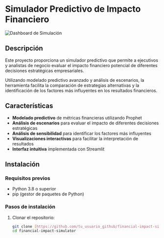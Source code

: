 # Simulador Predictivo de Impacto Financiero

![Dashboard de Simulación](docs/images/example_dashboard.png)

## Descripción

Este proyecto proporciona un simulador predictivo que permite a ejecutivos y analistas de negocio evaluar el impacto financiero potencial de diferentes decisiones estratégicas empresariales.

Utilizando modelado predictivo avanzado y análisis de escenarios, la herramienta facilita la comparación de estrategias alternativas y la identificación de los factores más influyentes en los resultados financieros.

## Características

- **Modelado predictivo** de métricas financieras utilizando Prophet
- **Análisis de escenarios** para evaluar el impacto de diferentes decisiones estratégicas
- **Análisis de sensibilidad** para identificar los factores más influyentes
- **Visualizaciones interactivas** para facilitar la interpretación de resultados
- **Interfaz intuitiva** implementada con Streamlit

## Instalación

### Requisitos previos

- Python 3.8 o superior
- pip (gestor de paquetes de Python)

### Pasos de instalación

1. Clonar el repositorio:
   ```bash
   git clone [https://github.com/tu_usuario_github/financial-impact-simulator.git](https://github.com/tu_usuario_github/financial-impact-simulator.git)
   cd financial-impact-simulator